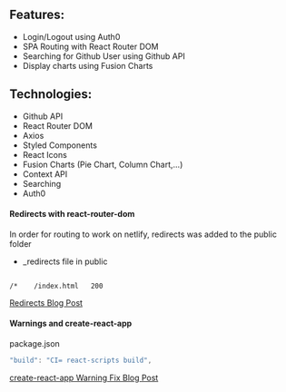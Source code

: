 ## Features:  
- Login/Logout using Auth0
- SPA Routing with React Router DOM
- Searching for Github User using Github API
- Display charts using Fusion Charts

## Technologies:  
- Github API
- React Router DOM
- Axios
- Styled Components
- React Icons
- Fusion Charts (Pie Chart, Column Chart,...)
- Context API
- Searching
- Auth0

#### Redirects with react-router-dom

In order for routing to work on netlify, redirects was added to the public folder

- \_redirects file in public

```

/*    /index.html   200

```

[Redirects Blog Post](https://dev.to/dance2die/page-not-found-on-netlify-with-react-router-58mc)

#### Warnings and create-react-app

package.json

```js
"build": "CI= react-scripts build",
```

[create-react-app Warning Fix Blog Post](https://community.netlify.com/t/how-to-fix-build-failures-with-create-react-app-in-production/17752)
